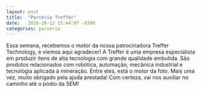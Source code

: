 ```yaml
---
layout: post
title:  "Parceria Treffer"
date:   2020-10-12 15:44:07 -0300
categories: parceria
---
```

Essa semana, recebemos o motor da nossa patrocinadora Treffer Technology, e viemos aqui agradecer!
A Treffer é uma empresa especialista em produzir itens de alta tecnologia com grande qualidade embutida. São produtos relacionados com robótica, automação, mecânica industrial e tecnologia aplicada à mineração. Entre eles, está o motor da foto.
Mais uma vez, muito obrigado pela ajuda prestada! Com certeza, vai nos auxiliar no caminho até o pódio da SEM!